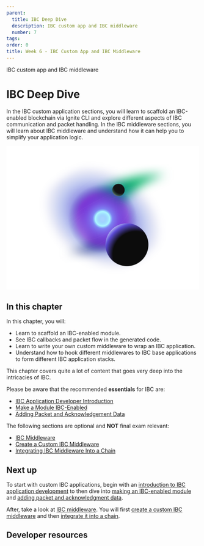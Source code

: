 ```yaml
---
parent:
  title: IBC Deep Dive
  description: IBC custom app and IBC middleware
  number: 7
tags:
order: 0
title: Week 6 - IBC Custom App and IBC Middleware
---
```


<div class="tm-overline tm-rf-1 tm-lh-title tm-medium tm-muted">IBC custom app and IBC middleware</div>
<h1 class="mt-4 mb-6">IBC Deep Dive</h1>

In the IBC custom application sections, you will learn to scaffold an IBC-enabled blockchain via Ignite CLI and explore different aspects of IBC communication and packet handling. In the IBC middleware sections, you will learn about IBC middleware and understand how it can help you to simplify your application logic.

![LP image - Week 6](./images/moving-objects.svg)

## In this chapter

<HighlightBox type="learning">

In this chapter, you will:

* Learn to scaffold an IBC-enabled module.
* See IBC callbacks and packet flow in the generated code.
* Learn to write your own custom middleware to wrap an IBC application.
* Understand how to hook different middlewares to IBC base applications to form different IBC application stacks.

</HighlightBox>

<HighlightBox type="info">

This chapter covers quite a lot of content that goes very deep into the intricacies of IBC.

Please be aware that the recommended **essentials** for IBC are:

* [IBC Application Developer Introduction](/hands-on-exercise/4-ibc-adv/5-ibc-app-intro.md)
* [Make a Module IBC-Enabled](/hands-on-exercise/4-ibc-adv/6-ibc-app-steps.md)
* [Adding Packet and Acknowledgement Data](/hands-on-exercise/4-ibc-adv/7-ibc-app-packet)

The following sections are optional and **NOT** final exam relevant:

* [IBC Middleware](/hands-on-exercise/4-ibc-adv/8-ibc-mw-intro.md)
* [Create a Custom IBC Middleware](/hands-on-exercise/4-ibc-adv/9-ibc-mw-develop.md)
* [Integrating IBC Middleware Into a Chain](/hands-on-exercise/4-ibc-adv/10-ibc-mw-integrate.md)

</HighlightBox>

## Next up

To start with custom IBC applications, begin with an [introduction to IBC application development](/hands-on-exercise/4-ibc-adv/5-ibc-app-intro.md) to then dive into [making an IBC-enabled module](/hands-on-exercise/4-ibc-adv/6-ibc-app-steps.md) and [adding packet and acknowledgment data](/hands-on-exercise/4-ibc-adv/7-ibc-app-packet).

After, take a look at [IBC middleware](/hands-on-exercise/4-ibc-adv/8-ibc-mw-intro.md). You will first [create a custom IBC middleware](/hands-on-exercise/4-ibc-adv/9-ibc-mw-develop.md) and then [integrate it into a chain](/hands-on-exercise/4-ibc-adv/10-ibc-mw-integrate.md).

## Developer resources

<div v-for="resource in $themeConfig.resources">
  <Resource
    :title="resource.title"
    :description="resource.description"
    :links="resource.links"
    :image="resource.image"
    :large="true"
  />
  <br/>
</div>
